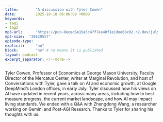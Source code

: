 ```yaml
---
title:        "A discussion with Tyler Cowen"
date:         2025-10-18 06:06:08 +0000
keywords:
- tag1
- tag2
mp3-url:      "https://pub-0eced6e15a5c47f7aa40f1e1dea66c92.r2.dev/july-2025-Cowen-deepmind-AI.mp3"
mp3-size:  "39829557"
episode-type: 
explicit:     "no"
block:        "no" # no means it is published
layout: podcast
excerpt_separator: <!--more-->
---
```

Tyler Cowen, Professor of Economics at George Mason University, Faculty Director of the Mercatus Center, writer at Marginal Revolution, and host of Conversations with Tyler, gave a talk on AI and economic growth, at Google DeepMind’s London offices, in early July. Tyler discussed how his views on AI have updated in recent years, across many areas, including how to best measure progress, the current market landscape, and how AI may impact living standards. We ended with a Q&A with Zhengdong Wang, a researcher working on Gemini and Post-AGI Research. Thanks to Tyler for sharing his thoughts with us.
<!--more-->
